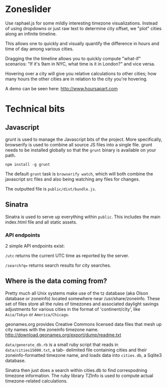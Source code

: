 # Zoneslider
Use raphael.js for some mildly interesting timezone visualizations. Instead
of using dropdowns or just raw text to determine city offset, we "plot"
cities along an infinite timeline.

This allows one to quickly and visually quantify the difference in hours
and time of day among various cities.

Dragging the the timeline allows you to quickly compute "what-if" scenarios: 
"If it's 9am in NYC, what time is it in London?" and vice versa.

Hovering over a city will give you relative calculations to other cities; how
many hours the other cities are in relation to the city you're hovering.

A demo can be seen here: http://www.hoursapart.com

# Technical bits

## Javascript
grunt is used to manage the Javascript bits of the project. More specifically,
browserify is used to combine all source JS files into a single file. grunt
needs to be installed globally so that the `grunt` binary is available on your
path.

```
npm install -g grunt
```

The default `grunt` task is `browserify watch`, which will both combine the
javascript src files and also being watching any files for changes.

The outputted file is `public/dist/bundle.js`.

## Sinatra
Sinatra is used to serve up everything within `public`. This includes the
main index.html file and all static assets.

### API endpoints
2 simple API endpoints exist:

`/utc` returns the current UTC time as reported by the server.

`/search?q=` returns search results for city searches.

## Where is the data coming from?
Pretty much all Unix systems make use of the tz database (aka Olson database or zoneinfo) 
located somewhere near /usr/share/zoneinfo. These set of files store all the rules of
timezones and associated daylight savings adjustments for various cities in the format of
'continent/city', like `Asia/Tokyo` or `America/Chicago`.

geonames.org provides Creative Commons licensed data files that mesh up city names with
the zoneinfo timezone name. http://download.geonames.org/export/dump/readme.txt

`data/generate_db.rb` is a small ruby script that reads in `data/cities15000.txt`, a tab-
delimited file containing cities and their zoneinfo-formatted timezone name, and loads
data into `cities.db`, a Sqlite3 database.

Sinatra then just does a search within cities.db to find correspodning timezone information.
The ruby library TZInfo is used to compute actual timezone-related calculations.
